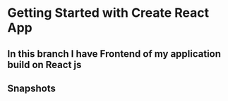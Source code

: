 # Getting Started with Create React App

## In this branch I have Frontend of my application build on React js



## Snapshots

